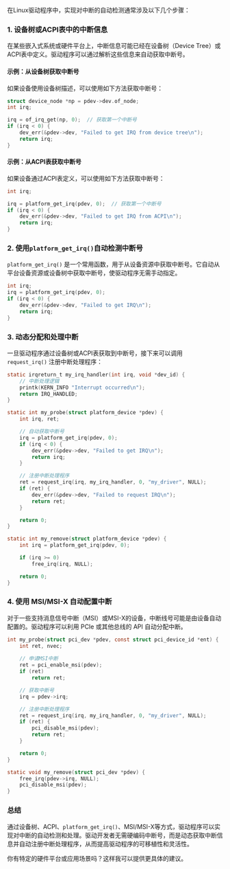 在Linux驱动程序中，实现对中断的自动检测通常涉及以下几个步骤：

### 1. **设备树或ACPI表中的中断信息**
在某些嵌入式系统或硬件平台上，中断信息可能已经在设备树（Device Tree）或ACPI表中定义。驱动程序可以通过解析这些信息来自动获取中断号。

#### 示例：从设备树获取中断号
如果设备使用设备树描述，可以使用如下方法获取中断号：

```c
struct device_node *np = pdev->dev.of_node;
int irq;

irq = of_irq_get(np, 0);  // 获取第一个中断号
if (irq < 0) {
    dev_err(&pdev->dev, "Failed to get IRQ from device tree\n");
    return irq;
}
```

#### 示例：从ACPI表获取中断号
如果设备通过ACPI表定义，可以使用如下方法获取中断号：

```c
int irq;

irq = platform_get_irq(pdev, 0);  // 获取第一个中断号
if (irq < 0) {
    dev_err(&pdev->dev, "Failed to get IRQ from ACPI\n");
    return irq;
}
```

### 2. **使用`platform_get_irq()`自动检测中断号**
`platform_get_irq()` 是一个常用函数，用于从设备资源中获取中断号。它自动从平台设备资源或设备树中获取中断号，使驱动程序无需手动指定。

```c
int irq;
irq = platform_get_irq(pdev, 0);
if (irq < 0) {
    dev_err(&pdev->dev, "Failed to get IRQ\n");
    return irq;
}
```

### 3. **动态分配和处理中断**
一旦驱动程序通过设备树或ACPI表获取到中断号，接下来可以调用 `request_irq()` 注册中断处理程序：

```c
static irqreturn_t my_irq_handler(int irq, void *dev_id) {
    // 中断处理逻辑
    printk(KERN_INFO "Interrupt occurred\n");
    return IRQ_HANDLED;
}

static int my_probe(struct platform_device *pdev) {
    int irq, ret;

    // 自动获取中断号
    irq = platform_get_irq(pdev, 0);
    if (irq < 0) {
        dev_err(&pdev->dev, "Failed to get IRQ\n");
        return irq;
    }

    // 注册中断处理程序
    ret = request_irq(irq, my_irq_handler, 0, "my_driver", NULL);
    if (ret) {
        dev_err(&pdev->dev, "Failed to request IRQ\n");
        return ret;
    }

    return 0;
}

static int my_remove(struct platform_device *pdev) {
    int irq = platform_get_irq(pdev, 0);

    if (irq >= 0)
        free_irq(irq, NULL);

    return 0;
}
```

### 4. **使用 MSI/MSI-X 自动配置中断**
对于一些支持消息信号中断（MSI）或MSI-X的设备，中断线号可能是由设备自动配置的。驱动程序可以利用 PCIe 或其他总线的 API 自动分配中断。

```c
int my_probe(struct pci_dev *pdev, const struct pci_device_id *ent) {
    int ret, nvec;
    
    // 申请MSI中断
    ret = pci_enable_msi(pdev);
    if (ret)
        return ret;

    // 获取中断号
    irq = pdev->irq;

    // 注册中断处理程序
    ret = request_irq(irq, my_irq_handler, 0, "my_driver", NULL);
    if (ret) {
        pci_disable_msi(pdev);
        return ret;
    }

    return 0;
}

static void my_remove(struct pci_dev *pdev) {
    free_irq(pdev->irq, NULL);
    pci_disable_msi(pdev);
}
```

### 总结
通过设备树、ACPI、`platform_get_irq()`、MSI/MSI-X等方式，驱动程序可以实现对中断的自动检测和处理。驱动开发者无需硬编码中断号，而是动态获取中断信息并自动注册中断处理程序，从而提高驱动程序的可移植性和灵活性。

你有特定的硬件平台或应用场景吗？这样我可以提供更具体的建议。
